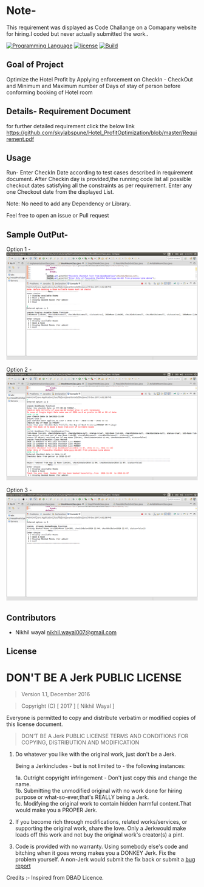
# Note-
This requirement was displayed as Code Challange on a Comapany website for hiring.I coded but never actually submitted the work..

[![Programming Language](https://img.shields.io/badge/language-java-orange.svg)]()
[![license](https://img.shields.io/aur/license/yaourt.svg)](/LICENSE.md)
[![Build](https://img.shields.io/scrutinizer/build/g/filp/whoops.svg)]()
 
## Goal of Project

Optimize the Hotel Profit by Applying enforcement on CheckIn - CheckOut and Minimum and Maximum number of Days of stay of person before conforming booking of Hotel room

## Details- Requirement Document 
for further detailed requirement click the below link
https://github.com/skylabspune/Hotel_ProfitOptimization/blob/master/Requirement.pdf

## Usage
Run- Enter CheckIn Date according to test cases described in requirement document.
After Checkin day is provided,the running code list all possible checkout dates satisfying all the constraints as per requirement.
Enter any one Checkout date from the displayed List. 

Note: No need to add any Dependency or Library.

Feel free to open an issue or Pull request

## Sample OutPut-
Option 1 -
![alt text](https://github.com/skylabspune/Hotel_ProfitOptimization/blob/master/DisplayBookedRoom.png)

Option 2 -
![alt text](https://github.com/skylabspune/Hotel_ProfitOptimization/blob/master/BookRoom.png)

Option 3 -
![alt text](https://github.com/skylabspune/Hotel_ProfitOptimization/blob/master/AfterBoookRoom.png)
## Contributors

* Nikhil wayal nikhil.wayal007@gmail.com
## License

# DON'T BE A Jerk PUBLIC LICENSE

> Version 1.1, December 2016

> Copyright (C) [ 2017 ] [ Nikhil Wayal ]
 
 Everyone is permitted to copy and distribute verbatim or modified
 copies of this license document.

> DON'T BE A Jerk PUBLIC LICENSE
> TERMS AND CONDITIONS FOR COPYING, DISTRIBUTION AND MODIFICATION

 1. Do whatever you like with the original work, just don't be a Jerk.

     Being a Jerkincludes - but is not limited to - the following instances:

	 1a. Outright copyright infringement - Don't just copy this and change the name.  
	 1b. Submitting the unmodified original with no work done for hiring purpose or what-so-ever,that's REALLY being a Jerk.  
	 1c. Modifying the original work to contain hidden harmful content.That would make you a PROPER Jerk.  

 2. If you become rich through modifications, related works/services, or supporting the original work,
 share the love. Only a Jerkwould make loads off this work and not buy the original work's 
 creator(s) a pint.
 
 3. Code is provided with no warranty. Using somebody else's code and bitching when it goes wrong makes 
 you a DONKEY Jerk. Fix the problem yourself. A non-Jerk would submit the fix back or submit a [bug report](https://www.chiark.greenend.org.uk/~sgtatham/bugs.html)

Credits :- Inspired from DBAD Licence. 
